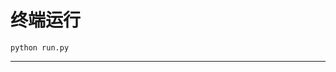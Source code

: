 # 终端运行

```shell
python run.py
```
*************************************************************************************************************************************************************************************************************************************************************************************************************************************************************************************************************************************************************************************************************************************************************************************************************************************************************************************************************************************************************************************************************************************************************************************************************************************************************************